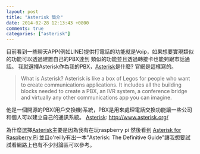 ```yaml
---
layout: post
title: "Asterisk 簡介"
date: 2014-02-28 12:13:43 +0800
comments: true
categories: ["asterisk"]
---
```


目前看到一些聊天APP(例如LINE)提供打電話的功能就是Voip，如果想要實現類似的功能可以透過建置自己的PBX達到
類似的功能並且透過轉接卡也能夠跟市話通話。
我就選擇Asterisk作為我的PBX，[Asterisk]是什麼? 官網是這樣寫的。
> What is Asterisk?
Asterisk is like a box of Legos for people who want to create communications applications. It includes all the building blocks needed to create a PBX, an IVR system, a conference bridge and virtually any other communications app you can imagine.

他是一個開源的PBX(用戶交換機)系統，PBX是用來處理電話交換功能讓一些公司和個人可以建立自己的通訊系統。
[Asterisk]: http://www.asterisk.org/

為什麼選擇[Asterisk]主要是因為我有在玩raspberry pi 然後看到 [Asterisk for Raspberry Pi] 並且o'reilly有出一本"Asterisk: The Definitive Guide"讓我想要試試看網路上也有不少討論區可以參考。

[Asterisk for Raspberry Pi]: http://www.raspberry-asterisk.org/



[Asterisk]: http://www.asterisk.org/